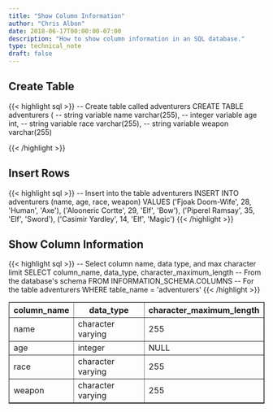 ```yaml
---
title: "Show Column Information"
author: "Chris Albon"
date: 2018-06-17T00:00:00-07:00
description: "How to show column information in an SQL database."
type: technical_note
draft: false
---
```


## Create Table

{{< highlight sql >}}
-- Create table called adventurers
CREATE TABLE adventurers (
    -- string variable
    name varchar(255),
    -- integer variable
    age int,
    -- string variable
    race varchar(255),
    -- string variable
    weapon varchar(255)

{{< /highlight >}}

## Insert Rows

{{< highlight sql >}}
-- Insert into the table adventurers
INSERT INTO adventurers (name, age, race, weapon)
VALUES ('Fjoak Doom-Wife', 28, 'Human', 'Axe'),
       ('Alooneric Cortte', 29, 'Elf', 'Bow'),
       ('Piperel Ramsay', 35, 'Elf', 'Sword'),
       ('Casimir Yardley', 14, 'Elf', 'Magic')
{{< /highlight >}}

## Show Column Information

{{< highlight sql >}}
-- Select column name, data type, and max character limit
SELECT column_name, data_type, character_maximum_length
-- From the database's schema
FROM INFORMATION_SCHEMA.COLUMNS
-- For the table adventurers
WHERE table_name = 'adventurers'
{{< /highlight >}}
<table border="1" style="border-collapse:collapse">
<tr><th>column_name</th><th>data_type</th><th>character_maximum_length</th></tr>
<tr><td>name</td><td>character varying</td><td>255</td></tr>
<tr><td>age</td><td>integer</td><td>NULL</td></tr>
<tr><td>race</td><td>character varying</td><td>255</td></tr>
<tr><td>weapon</td><td>character varying</td><td>255</td></tr></table>